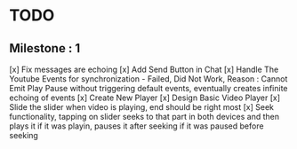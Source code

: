 # TODO

## Milestone : 1

[x] Fix messages are echoing
[x] Add Send Button in Chat
[x] Handle The Youtube Events for synchronization - Failed, Did Not Work, Reason : Cannot Emit Play Pause without triggering default events, eventually creates infinite echoing of events
[x] Create New Player
[x] Design Basic Video Player
[x] Slide the slider when video is playing, end should be right most
[x] Seek functionality, tapping on slider seeks to that part in both devices and then plays it if it was playin, pauses it after seeking if it was paused before seeking

